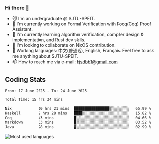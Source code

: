### Hi there 👋

<!--
**definfo/definfo** is a ✨ _special_ ✨ repository because its `README.md` (this file) appears on your GitHub profile.

Here are some ideas to get you started:

- 🔭 I’m currently working on ...
- 🌱 I’m currently learning ...
- 👯 I’m looking to collaborate on ...
- 🤔 I’m looking for help with ...
- 💬 Ask me about ...
- 📫 How to reach me: ...
- 😄 Pronouns: ...
- ⚡ Fun fact: ...
-->

- 😼 I'm an undergraduate @ SJTU-SPEIT.
- 🔭 I'm currently working on Formal Verification with Rocq(Coq) Proof Assistant.
- 🌱 I'm currently learning algorithm verification, compiler design & implementation, and Rust dev skills.
- 👯 I'm looking to collaborate on NixOS contribution.
- 💬 Working languages: 中文(普通话), English, Français. Feel free to ask me anything about SJTU-SPEIT.
- 📫 How to reach me via e-mail: hjsdbb1@gmail.com

## Coding Stats

<!--START_SECTION:waka-->

```txt
From: 17 June 2025 - To: 24 June 2025

Total Time: 15 hrs 34 mins

Nix            10 hrs 21 mins  ████████████████▒░░░░░░░░   65.99 %
Haskell        2 hrs 28 mins   ████░░░░░░░░░░░░░░░░░░░░░   15.82 %
Coq            43 mins         █░░░░░░░░░░░░░░░░░░░░░░░░   04.66 %
Markdown       33 mins         █░░░░░░░░░░░░░░░░░░░░░░░░   03.52 %
Java           28 mins         ▓░░░░░░░░░░░░░░░░░░░░░░░░   02.99 %
```

<!--END_SECTION:waka-->

![Most used languages](https://github-readme-stats.vercel.app/api/top-langs/?username=definfo&layout=donut&theme=dracula&exclude_repo=xv6-labs-2023)
